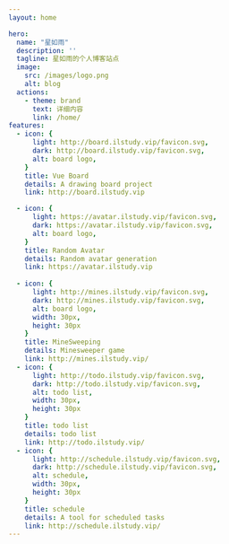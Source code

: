 ```yaml
---
layout: home

hero:
  name: "星如雨"
  description: ''
  tagline: 星如雨的个人博客站点
  image:
    src: /images/logo.png
    alt: blog
  actions:
    - theme: brand
      text: 详细内容
      link: /home/
features:
  - icon: {
      light: http://board.ilstudy.vip/favicon.svg,
      dark: http://board.ilstudy.vip/favicon.svg,
      alt: board logo,
    }
    title: Vue Board
    details: A drawing board project
    link: http://board.ilstudy.vip

  - icon: {
      light: https://avatar.ilstudy.vip/favicon.svg,
      dark: https://avatar.ilstudy.vip/favicon.svg,
      alt: board logo,
    }
    title: Random Avatar
    details: Random avatar generation
    link: https://avatar.ilstudy.vip
  
  - icon: {
      light: http://mines.ilstudy.vip/favicon.svg,
      dark: http://mines.ilstudy.vip/favicon.svg,
      alt: board logo,
      width: 30px,
      height: 30px
    }
    title: MineSweeping
    details: Minesweeper game
    link: http://mines.ilstudy.vip/
  - icon: {
      light: http://todo.ilstudy.vip/favicon.svg,
      dark: http://todo.ilstudy.vip/favicon.svg,
      alt: todo list,
      width: 30px,
      height: 30px
    }
    title: todo list
    details: todo list
    link: http://todo.ilstudy.vip/
  - icon: {
      light: http://schedule.ilstudy.vip/favicon.svg,
      dark: http://schedule.ilstudy.vip/favicon.svg,
      alt: schedule,
      width: 30px,
      height: 30px
    }
    title: schedule
    details: A tool for scheduled tasks
    link: http://schedule.ilstudy.vip/
---
```


